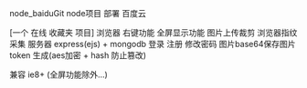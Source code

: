 
node_baiduGit node项目 部署 百度云

<!--http://jackdizhu.duapp.com-->

<!--https://jackdizhu.github.io/node_express_mongodb_app/-->

[一个 在线 收藏夹 项目]
    浏览器 右键功能 全屏显示功能 图片上传裁剪 浏览器指纹采集
    服务器 express(ejs) + mongodb 登录 注册 修改密码 图片base64保存图片 token 生成(aes加密 + hash 防止篡改)

兼容 ie8+ (全屏功能除外...)

